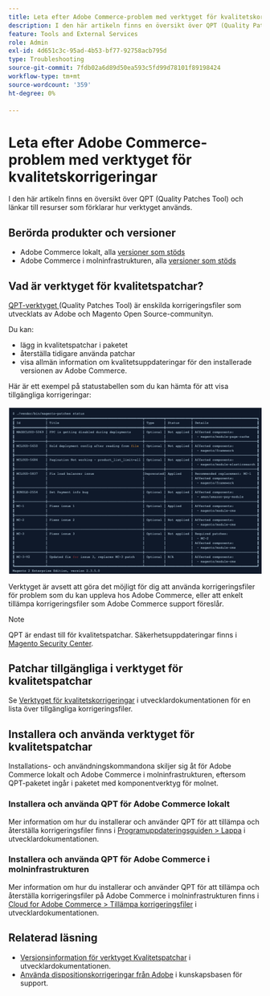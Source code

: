 ```yaml
---
title: Leta efter Adobe Commerce-problem med verktyget för kvalitetskorrigeringar
description: I den här artikeln finns en översikt över QPT (Quality Patches Tool) och länkar till resurser som förklarar hur verktyget används.
feature: Tools and External Services
role: Admin
exl-id: 4d651c3c-95ad-4b53-bf77-92758acb795d
type: Troubleshooting
source-git-commit: 7fdb02a6d89d50ea593c5fd99d78101f89198424
workflow-type: tm+mt
source-wordcount: '359'
ht-degree: 0%

---
```


# Leta efter Adobe Commerce-problem med verktyget för kvalitetskorrigeringar

I den här artikeln finns en översikt över QPT (Quality Patches Tool) och länkar till resurser som förklarar hur verktyget används.

## Berörda produkter och versioner

* Adobe Commerce lokalt, alla [versioner som stöds](https://www.adobe.com/content/dam/cc/en/legal/terms/enterprise/pdfs/Adobe-Commerce-Software-Lifecycle-Policy.pdf)
* Adobe Commerce i molninfrastrukturen, alla [versioner som stöds](https://www.adobe.com/content/dam/cc/en/legal/terms/enterprise/pdfs/Adobe-Commerce-Software-Lifecycle-Policy.pdf)

## Vad är verktyget för kvalitetspatchar?

[QPT-verktyget ](https://github.com/magento/quality-patches) (Quality Patches Tool) är enskilda korrigeringsfiler som utvecklats av Adobe och Magento Open Source-communityn.

Du kan:

* lägg in kvalitetspatchar i paketet
* återställa tidigare använda patchar
* visa allmän information om kvalitetsuppdateringar för den installerade versionen av Adobe Commerce.

Här är ett exempel på statustabellen som du kan hämta för att visa tillgängliga korrigeringar:

![Magento_patches_list](/help/assets/tools/status_table.png)

Verktyget är avsett att göra det möjligt för dig att använda korrigeringsfiler för problem som du kan uppleva hos Adobe Commerce, eller att enkelt tillämpa korrigeringsfiler som Adobe Commerce support föreslår.

>[!NOTE]
>
>QPT är endast till för kvalitetspatchar. Säkerhetsuppdateringar finns i [Magento Security Center](https://experienceleague.adobe.com/en/docs/commerce-operations/release/notes/overview).

## Patchar tillgängliga i verktyget för kvalitetspatchar

Se [Verktyget för kvalitetskorrigeringar](https://experienceleague.adobe.com/tools/commerce-quality-patches/index.html) i utvecklardokumentationen för en lista över tillgängliga korrigeringsfiler.

## Installera och använda verktyget för kvalitetspatchar

Installations- och användningskommandona skiljer sig åt för Adobe Commerce lokalt och Adobe Commerce i molninfrastrukturen, eftersom QPT-paketet ingår i paketet med komponentverktyg för molnet.

### Installera och använda QPT för Adobe Commerce lokalt

Mer information om hur du installerar och använder QPT för att tillämpa och återställa korrigeringsfiler finns i [Programuppdateringsguiden > Lappa](https://experienceleague.adobe.com/en/docs/commerce-operations/tools/quality-patches-tool/usage) i utvecklardokumentationen.

### Installera och använda QPT för Adobe Commerce i molninfrastrukturen

Mer information om hur du installerar och använder QPT för att tillämpa och återställa korrigeringsfiler på Adobe Commerce i molninfrastrukturen finns i [Cloud for Adobe Commerce > Tillämpa korrigeringsfiler](https://experienceleague.adobe.com/en/docs/commerce-cloud-service/user-guide/develop/upgrade/apply-patches) i utvecklardokumentationen.

## Relaterad läsning

* [Versionsinformation för verktyget Kvalitetspatchar](https://experienceleague.adobe.com/en/docs/commerce-operations/tools/quality-patches-tool/release-notes) i utvecklardokumentationen.
* [Använda dispositionskorrigeringar från Adobe](https://experienceleague.adobe.com/en/docs/commerce-knowledge-base/kb/how-to/how-to-apply-a-composer-patch-provided-by-magento) i kunskapsbasen för support.
